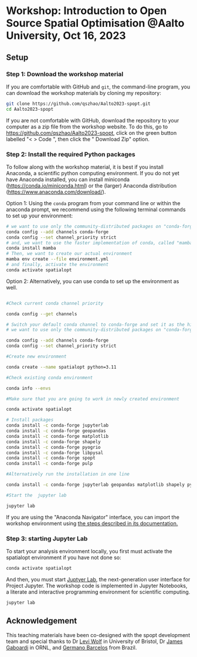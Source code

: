 # Workshop: Introduction to Open Source Spatial Optimisation @Aalto University, Oct 16, 2023

## Setup

### Step 1: Download the workshop material

If you are comfortable with GitHub and `git`, the command-line program, you can download the workshop materials by cloning my repository:

```sh
git clone https://github.com/qszhao/Aalto2023-spopt.git
cd Aalto2023-spopt
```

If you are not comfortable with GitHub, download the repository to your computer as a zip file from the workshop website. To do this, go to <https://github.com/qszhao/Aalto2023-spopt>, click on the green button labelled "< > Code <i class="fa-regular fa-angle-down"></i>", then click the "<i class="fa-regular fa-file-zipper"></i> Download Zip" option. 

### Step 2: Install the required Python packages

To follow along with the workshop material, it is best if you install Anaconda, a scientific python computing environment. If you do not yet have Anaconda installed, you can install miniconda
(<https://conda.io/miniconda.html>) or the (larger) Anaconda distribution (<https://www.anaconda.com/download/>). 

Option 1: 
Using the `conda` program from your command line or within the anaconda prompt, we recommend using the following terminal commands to set up your environment: 

```bash
# we want to use only the community-distributed packages on "conda-forge" 
conda config --add channels conda-forge
conda config --set channel_priority strict
# and, we want to use the faster implementation of conda, called "mamba"
conda install mamba
# Then, we want to create our actual environment
mamba env create --file environment.yml
# and finally, activate the environment
conda activate spatialopt
```
Option 2:
Alternatively, you can use conda to set up the environment as well.

```bash

#Check current conda channel priority

conda config --get channels

# Switch your default conda channel to conda-forge and set it as the highest priority
# we want to use only the community-distributed packages on "conda-forge" 

conda config --add channels conda-forge 
conda config --set channel_priority strict

#Create new environment

conda create --name spatialopt python=3.11

#Check existing conda environment

conda info --envs

#Make sure that you are going to work in newly created environment

conda activate spatialopt

# Install packages
conda install -c conda-forge jupyterlab
conda install -c conda-forge geopandas
conda install -c conda-forge matplotlib
conda install -c conda-forge shapely
conda install -c conda-forge pyogrio
conda install -c conda-forge libpysal
conda install -c conda-forge spopt
conda install -c conda-forge pulp

#Alternatively run the installation in one line

conda install -c conda-forge jupyterlab geopandas matplotlib shapely pyogrio libpysal spopt pulp  

#Start the  jupyter lab

jupyter lab

```

If you are using the "Anaconda Navigator" interface, you can import the workshop environment using [the steps described in its documentation.](https://docs.anaconda.com/free/navigator/tutorials/manage-environments/#importing-an-environment)

### Step 3: starting Jupyter Lab

To start your analysis environment locally, you first must activate the spatialopt environment if you have not done so: 
```bash
conda activate spatialopt
```

And then, you must start [Juptyer Lab](https://jupyterlab.readthedocs.io/en/stable/), the next-generation user interface for Project Jupyter. The workshop code is implemented in Jupyter Notebooks, a literate and interactive programming environment for scientific computing.

```bash
jupyter lab
```

## Acknowledgement

This teaching materials have been co-designed with the spopt development team and special thanks to Dr [Levi Wolf](https://www.bristol.ac.uk/people/person/Levi-Wolf-6fd84b18-4172-4b27-aac9-55092de68fdc/) in University of Bristol, Dr [James Gaboardi](https://www.ornl.gov/staff-profile/james-d-gaboardi) in ORNL, and [Germano Barcelos](https://github.com/gegen07) from Brazil. 
 
